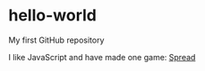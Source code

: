 # hello-world
My first GitHub repository

I like JavaScript and have made one game: [Spread](https://spread.platipus25.com)
